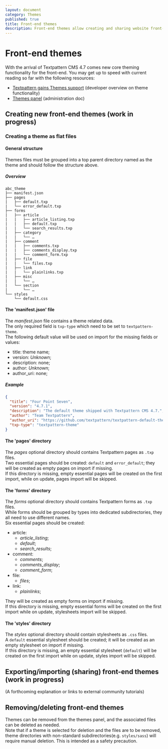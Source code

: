 ```yaml
---
layout: document
category: Themes
published: true
title: Front-end themes
description: Front-end themes allow creating and sharing website front-end designs, or creating different designs for different sections of a given website.
---
```


# Front-end themes

With the arrival of Textpattern CMS 4.7 comes new core theming functionality for the front-end. You may get up to speed with current reading so far with the following resources:

* [Textpattern gains Themes support](https://textpattern.com/weblog/403/textpattern-cms-gains-themes-support) (developer overview on theme functionality)
* [Themes panel](../administration/themes-panel) (administration doc)

## Creating new front-end themes (work in progress)

### Creating a theme as flat files

#### General structure

Themes files must be grouped into a top parent directory named as the theme and should follow the structure above.

##### Overview

~~~
abc_theme
├── manifest.json
├── pages
|   ├── default.txp
|   └── error_default.txp
├── forms
|   ├── article
|   |   ├── article_listing.txp
|   |   ├── default.txp
|   |   └── search_results.txp
|   ├── category
|   |   └── …
|   ├── comment
|   |   ├── comments.txp
|   |   ├── comments_display.txp
|   |   └── comment_form.txp
|   ├── file
|   |   └── files.txp
|   ├── link
|   |   └── plainlinks.txp
|   ├── misc
|   |   └── …
|   └── section
|       └── …
└── styles
    └── default.css
~~~

#### The 'manifest.json' file

The _manifest.json_ file contains a theme related data.  
The only required field is `txp-type` which need to be set to `textpattern-theme`.  
The following default value will be used on import for the missing fields or values:

* title: theme name;
* version: _Unknown_;
* description: none;
* author: _Unknown_;
* author_uri: none;

##### Example

~~~ json
{
  "title": "Four Point Seven",
  "version": "4.7.1",
  "description": "The default theme shipped with Textpattern CMS 4.7.",
  "author": "Team Textpattern",
  "author_uri": "https://github.com/textpattern/textpattern-default-theme",
  "txp-type": "textpattern-theme"
}
~~~

#### The 'pages' directory

The _pages_ optional directory should contains Textpattern pages as `.txp` files.  
Two essential pages should be created: `default` and `error_default`; they will be created as empty pages on import if missing.  
If this directory is missing, empty essential pages will be created on the first import, while on update, pages import will be skipped.

#### The 'forms' directory

The _forms_ optional directory should contains Textpattern forms as `.txp` files.  
While forms should be grouped by types into dedicated subdirectories, they all need to use different names.  
Six essential pages should be created:

* article:
  * _article_listing_;
  * _default_;
  * _search_results_;
* comment:
  * _comments_;
  * _comments_display_;
  * _comment_form_;
* file:
  * _files_;
* link:
  * _plainlinks_;

They will be created as empty forms on import if missing.  
If this directory is missing, empty essential forms will be created on the first import while on update, stylesheets import will be skipped.

#### The 'styles' directory

The _styles_ optional directory should contain stylesheets as `.css` files.  
A `default` essential stylesheet should be created; it will be created as an empty stylesheet on import if missing.  
If this directory is missing, an empty essential stylesheet (`default`) will be created on the first import while on update, styles import will be skipped.

## Exporting/importing (sharing) front-end themes (work in progress)

(A forthcoming explanation or links to external community tutorials)

## Removing/deleting front-end themes

Themes can be removed from the themes panel, and the associated files can be deleted as needed.  
Note that if a theme is selected for deletion and the files are to be removed, theme directories with non-standard subdirectories(e.g. `styles/sass`) will require manual deletion. This is intended as a safety precaution.
